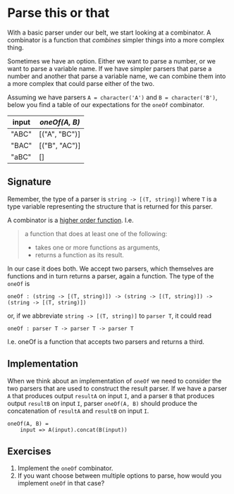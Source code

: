 # Parse this or that
With a basic parser under our belt, we start looking at a combinator. A combinator is a function that *combines* simpler things into a more complex thing.

Sometimes we have an option. Either we want to parse a number, or we want to parse a variable name. If we have simpler parsers that parse a number and another that parse a variable name, we can combine them into a more complex that could parse either of the two.

Assuming we have parsers `A = character('A')` and `B = character('B')`, below you find a table of our expectations for the `oneOf` combinator.

| input | *oneOf(A, B)* |
|-------|---------------|
| "ABC" | [("A", "BC")] |
| "BAC" | [("B", "AC")] |
| "aBC" | []            |

## Signature
Remember, the type of a parser is `string -> [(T, string)]` where `T` is a type variable representing the structure that is returned for this parser.

A combinator is a [higher order function][wikipedia:higher-order-function]. I.e.

> a function that does at least one of the following:
>
> * takes one or more functions as arguments,
> * returns a function as its result.

In our case it does both. We accept two parsers, which themselves are functions and in turn returns a parser, again a function. The type of the `oneOf` is

```
oneOf : (string -> [(T, string)]) -> (string -> [(T, string)]) -> (string -> [(T, string)])
```

or, if we abbreviate `string -> [(T, string)]` to `parser T`, it could read

```
oneOf : parser T -> parser T -> parser T
```

I.e. oneOf is a function that accepts two parsers and returns a third.

## Implementation
When we think about an implementation of `oneOf` we need to consider the two parsers that are used to construct the result parser. If we have a parser `A` that produces output `resultA` on input `I`, and a parser `B` that produces output `resultB` on input `I`, parser `oneOf(A, B)` should produce the concatenation of `resultA` and `resultB` on input `I`.

```
oneOf(A, B) =
    input => A(input).concat(B(input))
```

## Exercises
1. Implement the `oneOf` combinator.
2. If you want choose between multiple options to parse, how would you implement `oneOf` in that case?

[wikipedia:higher-order-function]: https://en.wikipedia.org/wiki/Higher-order_function
